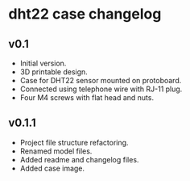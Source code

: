 # dht22 case changelog

## v0.1

 - Initial version.
 - 3D printable design.
 - Case for DHT22 sensor mounted on protoboard.
 - Connected using telephone wire with RJ-11 plug.
 - Four M4 screws with flat head and nuts.

## v0.1.1

 - Project file structure refactoring.
 - Renamed model files.
 - Added readme and changelog files.
 - Added case image.
